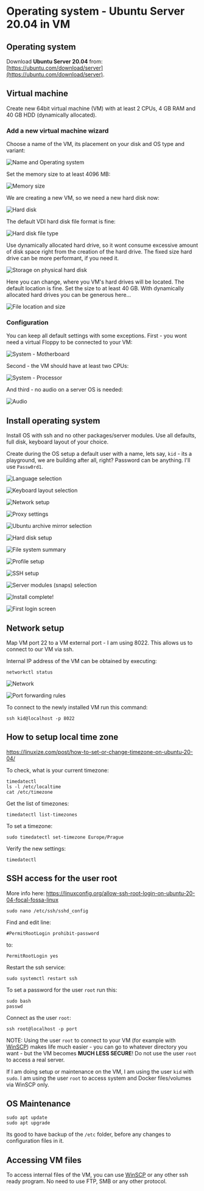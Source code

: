 # Operating system - Ubuntu Server 20.04 in VM

## Operating system

Download **Ubuntu Server 20.04** from: [https://ubuntu.com/download/server](https://ubuntu.com/download/server).

## Virtual machine

Create new 64bit virtual machine (VM) with at least 2 CPUs, 4 GB RAM and 40 GB HDD (dynamically allocated). 

### Add a new virtual machine wizard

Choose a name of the VM, its placement on your disk and OS type and variant:

![Name and Operating system](/img/os-new-vm-01.png)

Set the memory size to at least 4096 MB:

![Memory size](/img/os-new-vm-02.png)

We are creating a new VM, so we need a new hard disk now:

![Hard disk](/img/os-new-vm-03.png)

The default VDI hard disk file format is fine:

![Hard disk file type](/img/os-new-vm-04.png)

Use dynamically allocated hard drive, so it wont consume excessive amount of disk space right from the creation of the hard drive. The fixed size hard drive can be more performant, if you need it. 

![Storage on physical hard disk](/img/os-new-vm-05.png)

Here you can change, where you VM's hard drives will be located. The default location is fine. Set the size to at least 40 GB. With dynamically allocated hard drives you can be generous here...  

![File location and size](/img/os-new-vm-06.png)

### Configuration

You can keep all default settings with some exceptions. First - you wont need a virtual Floppy to be connected to your VM:

![System - Motherboard](/img/os-configure-vm-01.png)

Second - the VM should have at least two CPUs:

![System - Processor](/img/os-configure-vm-02.png)

And third - no audio on a server OS is needed:

![Audio](/img/os-configure-vm-03.png)

## Install operating system

Install OS with ssh and no other packages/server modules. Use all defaults, full disk, keyboard layout of your choice.

Create during the OS setup a default user with a name, lets say, `kid` - its a playground, we are building after all, right? Password can be anything. I'll use `Passw0rd1`.

![Language selection](/img/os-install-01.png)

![Keyboard layout selection](/img/os-install-02.png)

![Network setup](/img/os-install-03.png)

![Proxy settings](/img/os-install-04.png)

![Ubuntu archive mirror selection](/img/os-install-05.png)

![Hard disk setup](/img/os-install-06.png)

![File system summary](/img/os-install-07.png)

![Profile setup](/img/os-install-08.png)

![SSH setup](/img/os-install-09.png)

![Server modules (snaps) selection](/img/os-install-10.png)

![Install complete!](/img/os-install-11.png)

![First login screen](/img/os-install-12.png)

## Network setup

 Map VM port 22 to a VM external port - I am using 8022. This allows us to connect to our VM via ssh.

Internal IP address of the VM can be obtained by executing:

``` 
networkctl status
```

![Network](/img/os-configure-vm-04.png)

![Port forwarding rules](/img/os-configure-vm-05.png)

To connect to the newly installed VM run this command:

```
ssh kid@localhost -p 8022
```

## How to setup local time zone

https://linuxize.com/post/how-to-set-or-change-timezone-on-ubuntu-20-04/

To check, what is your current timezone:

```
timedatectl
ls -l /etc/localtime
cat /etc/timezone
```

Get the list of timezones:

```
timedatectl list-timezones
```

To set a timezone:

```
sudo timedatectl set-timezone Europe/Prague
```

Verify the new settings:

```
timedatectl
```

## SSH access for the user root

More info here: https://linuxconfig.org/allow-ssh-root-login-on-ubuntu-20-04-focal-fossa-linux

```
sudo nano /etc/ssh/sshd_config
```

Find and edit line:

```
#PermitRootLogin prohibit-password
```

to:

```
PermitRootLogin yes
```

Restart the ssh service:

```
sudo systemctl restart ssh
```

To set a password for the user `root` run this:

```
sudo bash
passwd
```

Connect as the user `root`:

```
ssh root@localhost -p port
```

NOTE: Using the user `root` to connect to your VM (for example with [WinSCP](https://winscp.net/)) makes life much easier - you can go to whatever directory you want - but the VM becomes **MUCH LESS SECURE**! Do not use the user `root` to access a real server.

If I am doing setup or maintenance on the VM, I am using the user `kid` with `sudo`. I am using the user `root` to access system and Docker files/volumes via WinSCP only.

## OS Maintenance

```
sudo apt update
sudo apt upgrade
```

Its good to have backup of the `/etc` folder, before any changes to configuration files in it.

## Accessing VM files

To access internal files of the VM, you can use [WinSCP](https://winscp.net/) or any other ssh ready program. No need to use FTP, SMB or any other protocol.